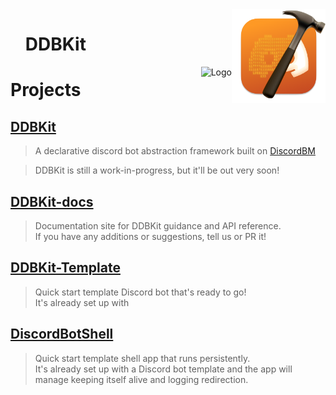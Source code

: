 <img src="/.github/image.png" alt="Logo" align="right" width="150"/>

<div id="user-content-toc">
  <ul style="list-style: none;">
    <summary>
      <h1>DDBKit</h1>
    </summary>
  </ul>
</div>
<a href="https://github.com/sponsors/llsc12">
<img src="https://img.shields.io/static/v1?label=Sponsor&message=%E2%9D%A4&logo=GitHub&color=%23fe8e86" alt="Logo" align="right" height="20"/>
</a>

# Projects
## [DDBKit](https://github.com/DDBKit/DDBKit)
> A declarative discord bot abstraction framework built on [DiscordBM](https://github.com/DiscordBM/DiscordBM)

> DDBKit is still a work-in-progress, but it'll be out very soon!

## [DDBKit-docs](https://github.com/DDBKit/DDBKit-docs)
> Documentation site for DDBKit guidance and API reference.<br>
> If you have any additions or suggestions, tell us or PR it!

## [DDBKit-Template](https://github.com/DDBKit/DDBKit-Template)
> Quick start template Discord bot that's ready to go!<br>
> It's already set up with

## [DiscordBotShell](https://github.com/DDBKit/DiscordBotShell)
> Quick start template shell app that runs persistently.<br>
> It's already set up with a Discord bot template and the app will manage keeping itself alive and logging redirection.

